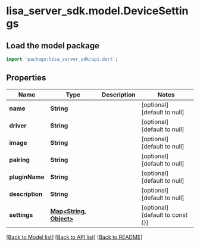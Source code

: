 # lisa_server_sdk.model.DeviceSettings

## Load the model package
```dart
import 'package:lisa_server_sdk/api.dart';
```

## Properties
Name | Type | Description | Notes
------------ | ------------- | ------------- | -------------
**name** | **String** |  | [optional] [default to null]
**driver** | **String** |  | [optional] [default to null]
**image** | **String** |  | [optional] [default to null]
**pairing** | **String** |  | [optional] [default to null]
**pluginName** | **String** |  | [optional] [default to null]
**description** | **String** |  | [optional] [default to null]
**settings** | [**Map&lt;String, Object&gt;**](Object.md) |  | [optional] [default to const {}]

[[Back to Model list]](../README.md#documentation-for-models) [[Back to API list]](../README.md#documentation-for-api-endpoints) [[Back to README]](../README.md)


